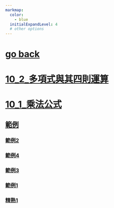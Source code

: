 ```yaml
---
markmap:
  color:
    - blue
  initialExpandLevel: 4
  # other options
---
```


# [go back](../index.html)
# [10_2_多項式與其四則運算](10_2_多項式與其四則運算/index.html)
# [10_1_乘法公式](10_1_乘法公式/index.html)
## [範例](10_1_乘法公式/範例/index.html)
### [範例2](10_1_乘法公式/範例/範例2/index.html)
### [範例4](10_1_乘法公式/範例/範例4/index.html)
### [範例3](10_1_乘法公式/範例/範例3/index.html)
### [範例1](10_1_乘法公式/範例/範例1/index.html)
### [精熟1](10_1_乘法公式/範例/精熟1/index.html)
